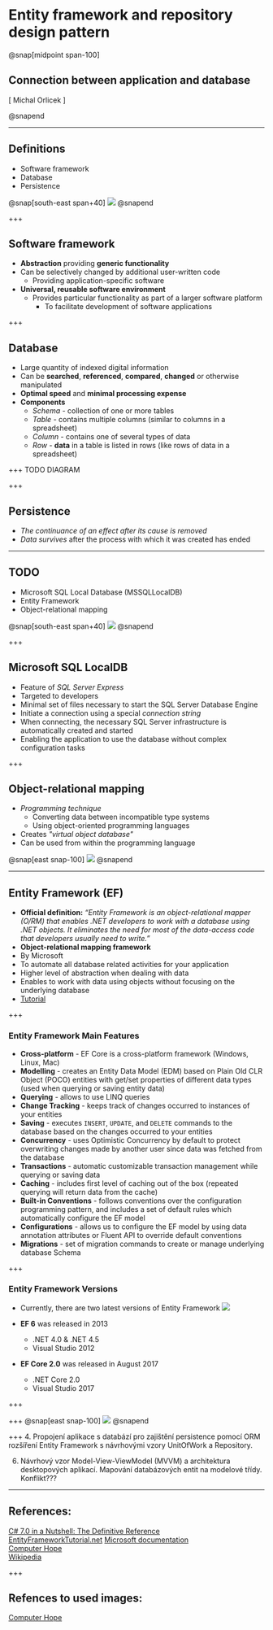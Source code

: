 ﻿# Entity framework and repository design pattern

@snap[midpoint span-100]
## Connection between application and database

<div class="right">
[ Michal Orlicek <xorlic00@stud.fit.vutbr.cz> ]
</div>

@snapend

---
## Definitions
* Software framework 
* Database
* Persistence

@snap[south-east span+40]
![](/Lectures/Assets/img/MagnifyingGlass.png)
@snapend

+++
## Software framework
* **Abstraction** providing **generic functionality**
* Can be selectively changed by additional user-written code
  * Providing application-specific software
* **Universal, reusable software environment**
  * Provides particular functionality as part of a larger software platform
    * To facilitate development of software applications

+++
## Database
* Large quantity of indexed digital information
* Can be **searched**, **referenced**, **compared**, **changed** or otherwise manipulated
* **Optimal speed** and **minimal processing expense**
* **Components**
  * *Schema* - collection of one or more tables
  * *Table* - contains multiple columns (similar to columns in a spreadsheet)
  * *Column* - contains one of several types of data
  * *Row* - **data** in a table is listed in rows (like rows of data in a spreadsheet)


+++
TODO DIAGRAM

+++
## Persistence
* *The continuance of an effect after its cause is removed*
* *Data survives* after the process with which it was created has ended

---
## TODO
* Microsoft SQL Local Database (MSSQLLocalDB)
* Entity Framework
* Object-relational mapping

@snap[south-east span+40]
![](/Lectures/Assets/img/MagnifyingGlass.png)
@snapend

+++

## Microsoft SQL LocalDB
* Feature of *SQL Server Express*
* Targeted to developers
* Minimal set of files necessary to start the SQL Server Database Engine
* Initiate a connection using a special *connection string*
* When connecting, the necessary SQL Server infrastructure is automatically created and started
* Enabling the application to use the database without complex configuration tasks

+++ 
## Object-relational mapping
* *Programming technique*
  * Converting data between incompatible type systems 
  * Using object-oriented programming languages
* Creates *"virtual object database"*
* Can be used from within the programming language

@snap[east snap-100]
![](/Lectures/Lecture04/Assets/img/ORM.jpg)
@snapend


---
## Entity Framework (EF)
* **Official definition:** *“Entity Framework is an object-relational mapper (O/RM) that enables .NET developers to work with a database using .NET objects. It eliminates the need for most of the data-access code that developers usually need to write.”*
* **Object-relational mapping framework**
* By Microsoft
* To automate all database related activities for your application
* Higher level of abstraction when dealing with data
* Enables to work with data using objects without focusing on the underlying database
* [Tutorial](http://www.entityframeworktutorial.net)

+++ 
### Entity Framework Main Features
* **Cross-platform** - EF Core is a cross-platform framework (Windows, Linux, Mac)
* **Modelling** - creates an Entity Data Model (EDM) based on Plain Old CLR Object (POCO) entities with get/set properties of different data types (used when querying or saving entity data)
* **Querying** - allows to use LINQ queries
* **Change Tracking** - keeps track of changes occurred to instances of your entities 
* **Saving** - executes `INSERT`, `UPDATE`, and `DELETE` commands to the database based on the changes occurred to your entities 
* **Concurrency** - uses Optimistic Concurrency by default to protect overwriting changes made by another user since data was fetched from the database
* **Transactions** - automatic customizable transaction management while querying or saving data
* **Caching** - includes first level of caching out of the box (repeated querying will return data from the cache)
* **Built-in Conventions** - follows conventions over the configuration programming pattern, and includes a set of default rules which automatically configure the EF model
* **Configurations** - allows us to configure the EF model by using data annotation attributes or Fluent API to override default conventions
* **Migrations** - set of migration commands to create or manage underlying database Schema

+++ 
### Entity Framework Versions
* Currently, there are two latest versions of Entity Framework
![](/Lectures/Lecture04/Assets/img/EFversions.png)

* **EF 6** was released in 2013 
  * .NET 4.0 & .NET 4.5
  * Visual Studio 2012
* **EF Core 2.0** was released in August 2017
  * .NET Core 2.0
  * Visual Studio 2017

+++
   



+++
@snap[east snap-100]
![](/Lectures/Lecture04/Assets/img/database.jpg)
@snapend







+++
4. Propojení aplikace s databází pro zajištění persistence pomocí ORM rozšíření Entity Framework
 s návrhovými vzory UnitOfWork a Repository.

6. Návrhový vzor Model-View-ViewModel (MVVM) a architektura desktopových aplikací. 
Mapování databázových entit na modelové třídy. Konflikt???

---
## References:
[C# 7.0 in a Nutshell: The Definitive Reference](https://www.amazon.com/C-7-0-Nutshell-Definitive-Reference/dp/1491987650)  
[EntityFrameworkTutorial.net](http://www.entityframeworktutorial.net/)
[Microsoft documentation](https://docs.microsoft.com)  
[Computer Hope](https://www.computerhope.com)  
[Wikipedia](https://en.wikipedia.org)

+++
## Refences to used images:
[Computer Hope](https://www.computerhope.com)